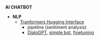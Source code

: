 __AI CHATBOT__

- __NLP__
  - [Tranformers Hugging Interface](https://huggingface.co/docs/transformers/index)
    - pipeline (sentiment analysis)
    - [DialoGPT](https://github.com/microsoft/DialoGPT), [simple bot](https://huggingface.co/microsoft/DialoGPT-medium), [finetuning](https://colab.research.google.com/drive/15wa925dj7jvdvrz8_z3vU7btqAFQLVlG)